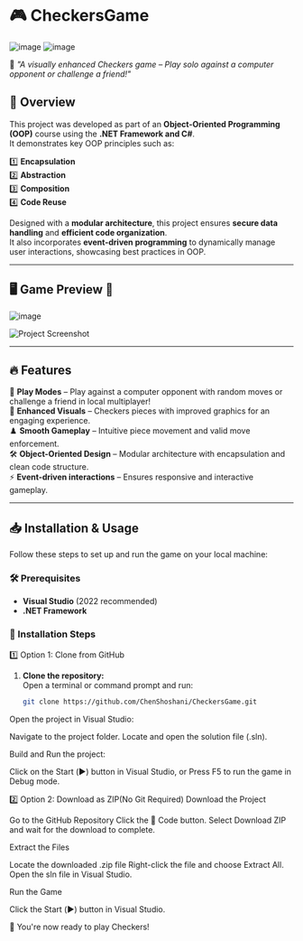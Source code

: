 # 🎮 CheckersGame                     
![image](https://github.com/user-attachments/assets/5c77e901-79a7-41f0-a952-262adba8fe65)   ![image](https://github.com/user-attachments/assets/84ce3329-681d-4c44-b803-48e9017c3792)


📌 *"A visually enhanced Checkers game – Play solo against a computer opponent or challenge a friend!"*  

## 📜 Overview  
This project was developed as part of an **Object-Oriented Programming (OOP)** course using the **.NET Framework and C#**.  
It demonstrates key OOP principles such as:  

1️⃣ **Encapsulation**  
2️⃣ **Abstraction**  
3️⃣ **Composition**  
4️⃣ **Code Reuse**  

Designed with a **modular architecture**, this project ensures **secure data handling** and **efficient code organization**.  
It also incorporates **event-driven programming** to dynamically manage user interactions, showcasing best practices in OOP.  

---

## 🖥️ Game Preview 🎥  

![image](https://github.com/user-attachments/assets/b70e5eab-9458-4fdf-bb27-d08821cb416f)


![Project Screenshot](https://github.com/user-attachments/assets/69482bff-0a9c-43ce-9534-f3e318f66142) 

---

## 🔥 Features  
🎲 **Play Modes** – Play against a computer opponent with random moves or challenge a friend in local multiplayer!  
🎨 **Enhanced Visuals** – Checkers pieces with improved graphics for an engaging experience.  
♟️ **Smooth Gameplay** – Intuitive piece movement and valid move enforcement.  
🛠️ **Object-Oriented Design** – Modular architecture with encapsulation and clean code structure.  
⚡ **Event-driven interactions** – Ensures responsive and interactive gameplay.  

---

## 📥 Installation & Usage  

Follow these steps to set up and run the game on your local machine:  

### 🛠️ Prerequisites  
- **Visual Studio** (2022 recommended)  
- **.NET Framework** 

### 📌 Installation Steps  
1️⃣ Option 1: Clone from GitHub
1. **Clone the repository:**  
   Open a terminal or command prompt and run:  
   ```bash
   git clone https://github.com/ChenShoshani/CheckersGame.git
Open the project in Visual Studio:

Navigate to the project folder.
Locate and open the solution file (.sln).

Build and Run the project:

Click on the Start (▶️) button in Visual Studio, or
Press F5 to run the game in Debug mode.

2️⃣	 Option 2: Download as ZIP(No Git Required)
Download the Project

Go to the GitHub Repository
Click the 🔽 Code button.
Select Download ZIP and wait for the download to complete.

Extract the Files

Locate the downloaded .zip file
Right-click the file and choose Extract All.
Open the sln file in Visual Studio.


Run the Game

Click the Start (▶️) button in Visual Studio.

🚀 You're now ready to play Checkers!
